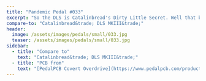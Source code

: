 ```yaml
---
title: "Pandemic Pedal #033"
excerpt: "So the DLS is Catalinbread's Dirty Little Secret. Well that best friend..... He bragged about every one of his children to me before they were born. Except for the youngest. I found out from a Facebook post. I thought he had gottena new puppy. Instead it was Daddy's Little Secret. And she is the cutest little terror. This is a painting of her when she was dressing up as Harley Quinn. Very fitting."
compare-to: "Catalinbread&trade; DLS MKIII&trade;"
header:
  image: /assets/images/pedals/small/033.jpg
  teaser: /assets/images/pedals/small/033.jpg
sidebar:
  - title: "Compare to"
    text: "Catalinbread&trade; DLS MKIII&trade;"
  - title: "PCB from"
    text: "[PedalPCB Covert Overdrive](https://www.pedalpcb.com/product/covert/)"
---
```


